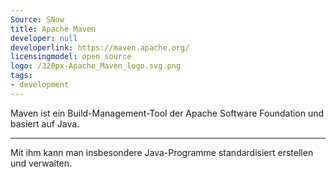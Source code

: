 ```yaml
---
Source: SNow
title: Apache Maven
developer: null
developerlink: https://maven.apache.org/
licensingmodel: open source
logo: /320px-Apache_Maven_logo.svg.png
tags:
- development
---
```

Maven ist ein Build-Management-Tool der Apache Software Foundation und basiert auf Java.

---

Mit ihm kann man insbesondere Java-Programme standardisiert erstellen und verwalten.
